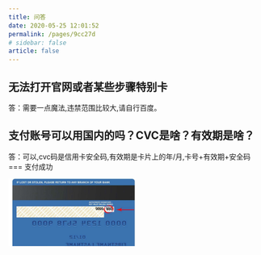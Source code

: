 ```yaml
---
title: 问答
date: 2020-05-25 12:01:52
permalink: /pages/9cc27d
# sidebar: false
article: false
---
```


## 无法打开官网或者某些步骤特别卡
答：需要一点魔法,违禁范围比较大,请自行百度。

## 支付账号可以用国内的吗？CVC是啥？有效期是啥？
答：可以,cvc码是信用卡安全码,有效期是卡片上的年/月,卡号+有效期+安全码 === 支付成功

<img decoding="async" src="./assets/1.png" width="50%">


